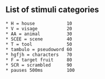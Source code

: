 ## List of stimuli categories

    * H = house            10
    * V = visage           20
    * AA = animal          30
    * SCEE = scene         40
    * T = tool             50
    * tambulo = pseudoword 60
    * hgfjh = characters   70
    * F = target fruit     80
    * SCR = scrambled      90
    * pauses 500ms         100